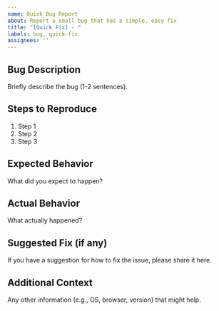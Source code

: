 ```yaml
---
name: Quick Bug Report
about: Report a small bug that has a simple, easy fix
title: "[Quick Fix] - "
labels: bug, quick-fix
assignees: ''
---
```


## Bug Description
Briefly describe the bug (1-2 sentences).

## Steps to Reproduce
1. Step 1
2. Step 2
3. Step 3

## Expected Behavior
What did you expect to happen?

## Actual Behavior
What actually happened?

## Suggested Fix (if any)
If you have a suggestion for how to fix the issue, please share it here.

## Additional Context
Any other information (e.g., OS, browser, version) that might help.
